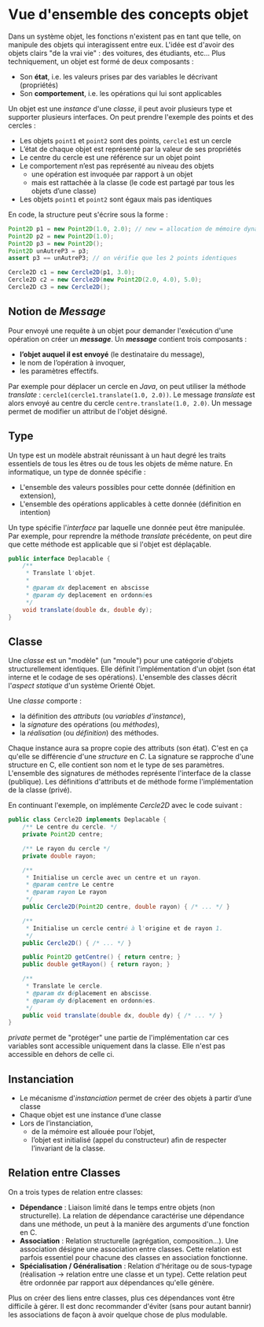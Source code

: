 # Vue d'ensemble des concepts objet

Dans un système objet, les fonctions n'existent pas en tant que telle, on manipule des objets qui interagissent entre eux. L'idée est d'avoir des objets clairs "de la vrai vie" : des voitures, des étudiants, etc... Plus techniquement, un objet est formé de deux composants : 

* Son **état**, i.e. les valeurs prises par des variables le décrivant (propriétés)
* Son **comportement**, i.e. les opérations qui lui sont applicables

Un objet est une *instance* d'une *classe*, il peut avoir plusieurs type et supporter plusieurs interfaces. On peut prendre l'exemple des points et des cercles : 

- Les objets `point1` et `point2` sont des points, `cercle1` est un cercle 
- L’état de chaque objet est représenté par la valeur de ses propriétés
- Le centre du cercle est une référence sur un objet point
- Le comportement n’est pas représenté au niveau des objets
  - une opération est invoquée par rapport à un objet
  - mais est rattachée à la classe (le code est partagé par tous les objets d’une classe)
- Les objets `point1` et `point2` sont égaux mais pas identiques

En code, la structure peut s'écrire sous la forme : 

```java
Point2D p1 = new Point2D(1.0, 2.0); // new = allocation de mémoire dynamique
Point2D p2 = new Point2D(1.0);
Point2D p3 = new Point2D();
Point2D unAutreP3 = p3;
assert p3 == unAutreP3; // on vérifie que les 2 points identiques

Cercle2D c1 = new Cercle2D(p1, 3.0);
Cercle2D c2 = new Cercle2D(new Point2D(2.0, 4.0), 5.0);
Cercle2D c3 = new Cercle2D();
```

## Notion de *Message* 

Pour envoyé une requête à un objet pour demander l'exécution d'une opération on créer un ***message***. Un ***message*** contient trois composants : 

- **l’objet auquel il est envoyé** (le destinataire du message),
- le nom de l’opération à invoquer,
- les paramètres effectifs.

Par exemple pour déplacer un cercle en *Java*, on peut utiliser la méthode *translate* : `cercle1(cercle1.translate(1.0, 2.0))`. Le message *translate* est alors envoyé au centre du cercle `centre.translate(1.0, 2.0)`. Un message permet de modifier un attribut de l'objet désigné.

## Type

Un type est un modèle abstrait réunissant à un haut degré les traits essentiels de tous les êtres ou de tous les objets de même nature. En informatique, un type de donnée spécifie :

* L'ensemble des valeurs possibles pour cette donnée (définition en extension),
* L'ensemble des opérations applicables à cette donnée (définition en intention)

Un type spécifie l'*interface* par laquelle une donnée peut être manipulée. Par exemple, pour reprendre la méthode *translate* précédente, on peut dire que cette méthode est applicable que si l'objet est déplaçable.

```Java
public interface Deplacable {
    /**
     * Translate l'objet.
     *
     * @param dx deplacement en abscisse
     * @param dy deplacement en ordonnées
     */
    void translate(double dx, double dy);
}
```

 ## Classe

Une *classe* est un "modèle" (un "moule") pour une catégorie d'objets structurellement identiques. Elle définit l'implémentation d'un objet (son état interne et le codage de ses opérations). L'ensemble des classes décrit l'*aspect statique* d'un système Orienté Objet.

Une *classe* comporte :

- la définition des *attributs* (ou *variables d’instance*),
- la *signature* des opérations (ou *méthodes*),
- la *réalisation* (ou *définition*) des méthodes.

Chaque instance aura sa propre copie des attributs (son état). C'est en ça qu'elle se différencie d'une *structure* en *C*. La signature se rapproche d'une structure en C, elle contient son nom et le type de ses paramètres. L'ensemble des signatures de méthodes représente l'interface de la classe (publique). Les définitions d'attributs et de méthode forme l'implémentation de la classe (privé).

En continuant l'exemple, on implémente *Cercle2D* avec le code suivant : 

```Java
public class Cercle2D implements Deplacable {
    /** Le centre du cercle. */
    private Point2D centre;

    /** Le rayon du cercle */
    private double rayon;

    /**
     * Initialise un cercle avec un centre et un rayon.
     * @param centre Le centre
     * @param rayon Le rayon
     */
    public Cercle2D(Point2D centre, double rayon) { /* ... */ }

    /**
     * Initialise un cercle centré à l'origine et de rayon 1.
     */
    public Cercle2D() { /* ... */ }

    public Point2D getCentre() { return centre; }
    public double getRayon() { return rayon; }

    /**
     * Translate le cercle.
     * @param dx déplacement en abscisse.
     * @param dy déplacement en ordonnées.
     */
    public void translate(double dx, double dy) { /* ... */ }
}
```

*private* permet de "protéger" une partie de l'implémentation car ces variables sont accessible uniquement dans la classe. Elle n'est pas accessible en dehors de celle ci.

 ## Instanciation

- Le mécanisme d'*instanciation* permet de créer des objets à partir d’une classe
- Chaque objet est une instance d’une classe
- Lors de l’instanciation,
  - de la mémoire est allouée pour l’objet,
  - l’objet est initialisé (appel du constructeur) afin de respecter l’invariant de la classe.

## Relation entre Classes

On a trois types de relation entre classes:

* **Dépendance** : Liaison limité dans le temps entre objets (non structurelle). La relation de dépendance caractérise une dépendance dans une méthode, un peut à la manière des arguments d'une fonction en C.
* **Association** : Relation structurelle (agrégation, composition...). Une association désigne une association entre classes. Cette relation est parfois essentiel pour chacune des classes en association fonctionne.
* **Spécialisation / Généralisation** : Relation d'héritage ou de sous-typage (réalisation -> relation entre une classe et un type). Cette relation peut être ordonnée par rapport aux dépendances qu'elle génère.

Plus on créer des liens entre classes, plus ces dépendances vont être difficile à gérer. Il est donc recommander d'éviter (sans pour autant bannir) les associations de façon à avoir quelque chose de plus modulable.